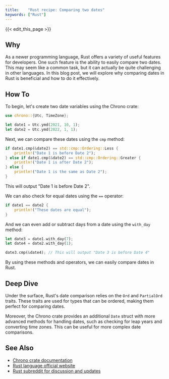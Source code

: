```yaml
---
title:    "Rust recipe: Comparing two dates"
keywords: ["Rust"]
---
```


{{< edit_this_page >}}

## Why

As a newer programming language, Rust offers a variety of useful features for developers. One such feature is the ability to easily compare two dates. This may seem like a common task, but it can actually be quite challenging in other languages. In this blog post, we will explore why comparing dates in Rust is beneficial and how to do it effectively.

## How To

To begin, let's create two date variables using the Chrono crate:

```Rust
use chrono::{Utc, TimeZone};

let date1 = Utc.ymd(2021, 10, 1);
let date2 = Utc.ymd(2022, 1, 1);
```

Next, we can compare these dates using the `cmp` method:

```Rust
if date1.cmp(&date2) == std::cmp::Ordering::Less {
    println!("Date 1 is before Date 2");
} else if date1.cmp(&date2) == std::cmp::Ordering::Greater {
    println!("Date 1 is after Date 2");
} else {
    println!("Date 1 is the same as Date 2");
}
```

This will output "Date 1 is before Date 2".

We can also check for equal dates using the `==` operator:

```Rust
if date1 == date2 {
    println!("These dates are equal");
}
```

And we can even add or subtract days from a date using the `with_day` method:

```Rust
let date3 = date1.with_day(7);
let date4 = date2.with_day(1);

date3.cmp(&date4); // This will output "Date 3 is before Date 4"
```

By using these methods and operators, we can easily compare dates in Rust.

## Deep Dive

Under the surface, Rust's date comparison relies on the `Ord` and `PartialOrd` traits. These traits are used for types that can be ordered, making them perfect for comparing dates.

Moreover, the Chrono crate provides an additional `Date` struct with more advanced methods for handling dates, such as checking for leap years and converting time zones. This can be useful for more complex date comparisons.

## See Also

- [Chrono crate documentation](https://docs.rs/chrono/)
- [Rust language official website](https://www.rust-lang.org/)
- [Rust subreddit for discussion and updates](https://www.reddit.com/r/rust/)